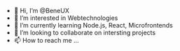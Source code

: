 - 👋 Hi, I’m @BeneUX
- 👀 I’m interested in Webtechnologies
- 🌱 I’m currently learning Node.js, React, Microfrontends
- 💞️ I’m looking to collaborate on intersting projects
- 📫 How to reach me ...

<!---
BeneUX/BeneUX is a ✨ special ✨ repository because its `README.md` (this file) appears on your GitHub profile.
You can click the Preview link to take a look at your changes.
--->
